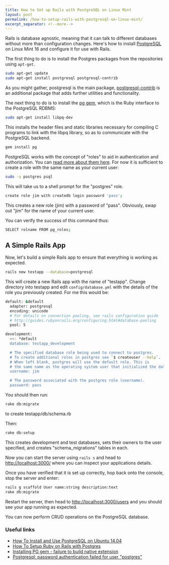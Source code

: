 ```yaml
---
title: How to Set up Rails with PostgreSQL on Linux Mint
layout: post
permalink: /how-to-setup-rails-with-postgresql-on-linux-mint/
excerpt_separator: <!--more-->
---
```


Rails is database agnostic, meaning that it can talk to different databases without more than configuration changes. Here's how to install [PostgreSQL](http://www.postgresql.org/ "PostgreSQL homepage") on Linux Mint 16 and configure it for use with Rails.

<!--more-->

The first thing to do is to install the Postgres packages from the repositories using `apt-get`.

```sh
sudo apt-get update
sudo apt-get install postgresql postgresql-contrib
```

As you might gather, postgresql is the main package, [postgresql-contrib](https://www.postgresql.org/docs/current/static/contrib.html "Additional Supplied Modules") is an additional package that adds further utilities and functionality.

The next thing to do is to install the [pg gem](https://bitbucket.org/ged/ruby-pg/wiki/Home "pg - project homepage"), which is the Ruby interface to the PostgreSQL RDBMS:

```sh
sudo apt-get install libpq-dev
```

This installs the header files and static libraries necessary for compiling C programs to link with the libpq library, so as to communicate with the PostgreSQL backend.

```sh
gem install pg
```

PostgreSQL works with the concept of "roles" to aid in authentication and authorization. You can [read more about them here](https://www.postgresql.org/docs/current/static/user-manag.html "Database Roles and Privileges"). For now it is sufficient to create a role with the same name as your current user:

```sh
sudo -u postgres psql
```

This will take us to a shell prompt for the "postgres" role.

```sh
create role jim with createdb login password 'pass';
```

This creates a new role (jim) with a password of "pass". Obviously, swap out "jim" for the name of your current user.

You can verify the success of this command thus:

```sh
SELECT rolname FROM pg_roles;
```

## A Simple Rails App

Now, let's build a simple Rails app to ensure that everything is working as expected.

```sh
rails new testapp --database=postgresql
```

This will create a new Rails app with the name of "testapp". Change directory into testapp and edit `config/database.yml` with the details of the role you previously created. For me this would be:

```sh
default: &default
  adapter: postgresql
  encoding: unicode
  # For details on connection pooling, see rails configuration guide
  # http://guides.rubyonrails.org/configuring.html#database-pooling
  pool: 5

development:
  <<: *default
  database: testapp_development

  # The specified database role being used to connect to postgres.
  # To create additional roles in postgres see `$ createuser --help`.
  # When left blank, postgres will use the default role. This is
  # the same name as the operating system user that initialized the database.
  username: jim

  # The password associated with the postgres role (username).
  password: pass
```

You should then run:

```sh
rake db:migrate
```

to create testapp/db/schema.rb

Then:

```sh
rake db:setup
```

This creates development and test databases, sets their owners to the user specified, and creates "schema_migrations" tables in each.

Now you can start the server using `rails s` and head to [http://localhost:3000/](http://localhost:3000/) where you can inspect your applications details.

Once you have verified that it is set up correctly, hop back onto the console, stop the server and enter:

```sh
rails g scaffold User name:string description:text
rake db:migrate
```

Restart the server, then head to [http://localhost:3000/users](http://localhost:3000/users) and you should see your app running as expected.

You can now perform CRUD operations on the PostgreSQL database.


### Useful links

-  [How To Install and Use PostgreSQL on Ubuntu 14.04](https://www.digitalocean.com/community/tutorials/how-to-install-and-use-postgresql-on-ubuntu-14-04 "How to install Postgres on an Ubuntu 14.04")
-  [How To Setup Ruby on Rails with Postgres](https://www.digitalocean.com/community/tutorials/how-to-setup-ruby-on-rails-with-postgres "Create a Rails application that uses a Postgres database")
-  [Installing PG gem - failure to build native extension](http://stackoverflow.com/questions/19262312/installing-pg-gem-failure-to-build-native-extension "Troubleshooting gem issues")
-  [Postgresql: password authentication failed for user "postgres"](http://stackoverflow.com/questions/7695962/postgresql-password-authentication-failed-for-user-postgres "Troubleshooting connectivity issues")
